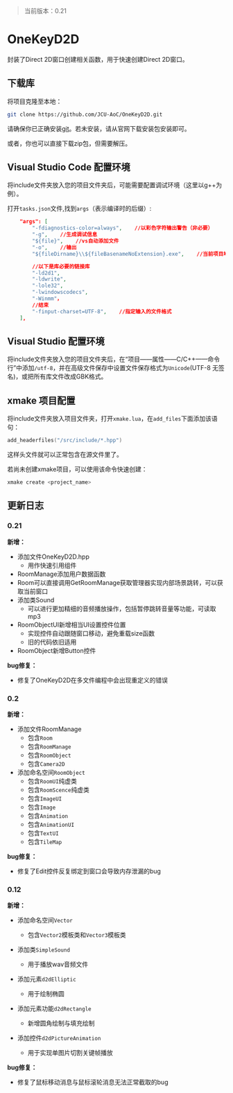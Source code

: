 > 当前版本：0.21

# OneKeyD2D

封装了Direct 2D窗口创建相关函数，用于快速创建Direct 2D窗口。

## 下载库

将项目克隆至本地：

```bash
git clone https://github.com/JCU-AoC/OneKeyD2D.git
```

请确保你已正确安装[git](https://git-scm.com/)。若未安装，请从官网下载安装包安装即可。

或者，你也可以直接下载zip包，但需要解压。

## Visual Studio Code 配置环境

将include文件夹放入您的项目文件夹后，可能需要配置调试环境（这里以g++为例）。

打开`tasks.json`文件,找到`args`（表示编译时的后缀）:

```json
    "args": [
        "-fdiagnostics-color=always",    //以彩色字符输出警告（非必要）
        "-g",    //生成调试信息
        "${file}",    //vs自动添加文件
        "-o",    //输出
        "${fileDirname}\\${fileBasenameNoExtension}.exe",    //当前项目地址

        //以下是库必要的链接库
        "-ld2d1",
        "-ldwrite",
        "-lole32",
        "-lwindowscodecs",
        "-Winmm"，
        //结束
        "-finput-charset=UTF-8",    //指定输入的文件格式
    ],
```
## Visual Studio 配置环境

将include文件夹放入您的项目文件夹后，在“项目——属性——C/C++——命令行”中添加`/utf-8`，并在高级文件保存中设置文件保存格式为`Unicode`(UTF-8 无签名)，或把所有库文件改成GBK格式。

## xmake 项目配置

将include文件夹放入项目文件夹，打开`xmake.lua`，在`add_files`下面添加该语句：

```lua
add_headerfiles("/src/include/*.hpp")
```

这样头文件就可以正常包含在源文件里了。

若尚未创建xmake项目，可以使用该命令快速创建：

```bash
xmake create <project_name>
```

## 更新日志

### 0.21

**新增：**
* 添加文件OneKeyD2D.hpp
    * 用作快速引用组件
* RoomManage添加用户数据函数
* Room可以直接调用GetRoomManage获取管理器实现内部场景跳转，可以获取当前窗口
* 添加类Sound
    * 可以进行更加精细的音频播放操作，包括暂停跳转音量等功能，可读取mp3
* RoomObjectUI新增相当UI设置控件位置
    * 实现控件自动跟随窗口移动，避免重载size函数
    * 旧的代码依旧适用 
* RoomObject新增Button控件

**bug修复：**

* 修复了OneKeyD2D在多文件编程中会出现重定义的错误

### 0.2

**新增：**
* 添加文件RoomManage
    * 包含`Room`
    * 包含`RoomManage`
    * 包含`RoomObject`
    * 包含`Camera2D`
* 添加命名空间`RoomObject`
    * 包含`RoomUI`纯虚类
    * 包含`RoomScence`纯虚类
    * 包含`ImageUI`
    * 包含`Image`
    * 包含`Animation`
    * 包含`AnimationUI`
    * 包含`TextUI`
    * 包含`TileMap`

**bug修复：**

* 修复了Edit控件反复绑定到窗口会导致内存泄漏的bug

### 0.12

**新增：**

* 添加命名空间`Vector`
    * 包含`Vector2`模板类和`Vector3`模板类

* 添加类`SimpleSound`
    * 用于播放wav音频文件

* 添加元素`d2dElliptic`
    * 用于绘制椭圆

* 添加元素功能`d2dRectangle`
    * 新增圆角绘制与填充绘制

* 添加控件`d2dPictureAnimation`
    * 用于实现单图片切割关键帧播放

**bug修复：**

* 修复了鼠标移动消息与鼠标滚轮消息无法正常截取的bug
